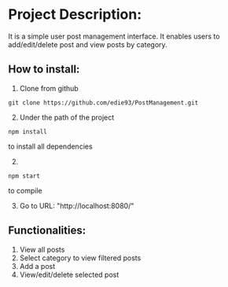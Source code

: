 # Project Description:

It is a simple user post management interface. It enables users to add/edit/delete post 
and view posts by category.

## How to install:

1. Clone from github
```
git clone https://github.com/edie93/PostManagement.git
```
2. Under the path of the project
```
npm install
```
to install all dependencies

2. 
```
npm start
```
to compile

3. Go to URL: "http://localhost:8080/"

## Functionalities:

1. View all posts
2. Select category to view filtered posts
3. Add a post
4. View/edit/delete selected post

